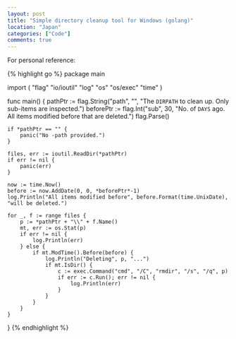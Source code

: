 ```yaml
---
layout: post
title: "Simple directory cleanup tool for Windows (golang)"
location: "Japan"
categories: ["Code"]
comments: true
---
```


For personal reference:

{% highlight go %}
package main

import (
    "flag"
    "io/ioutil"
    "log"
    "os"
    "os/exec"
    "time"
)

func main() {
    pathPtr := flag.String("path", "", "The `DIRPATH` to clean up. Only sub-items are inspected.")
    beforePtr := flag.Int("sub", 30, "No. of `DAYS` ago. All items modified before that are deleted.")
    flag.Parse()

    if *pathPtr == "" {
        panic("No -path provided.")
    }

    files, err := ioutil.ReadDir(*pathPtr)
    if err != nil {
        panic(err)
    }

    now := time.Now()
    before := now.AddDate(0, 0, *beforePtr*-1)
    log.Println("All items modified before", before.Format(time.UnixDate), "will be deleted.")

    for _, f := range files {
        p := *pathPtr + "\\" + f.Name()
        mt, err := os.Stat(p)
        if err != nil {
            log.Println(err)
        } else {
            if mt.ModTime().Before(before) {
                log.Println("Deleting", p, "...")
                if mt.IsDir() {
                    c := exec.Command("cmd", "/C", "rmdir", "/s", "/q", p)
                    if err := c.Run(); err != nil {
                        log.Println(err)
                    }
                }
            }
        }
    }
}
{% endhighlight %}

